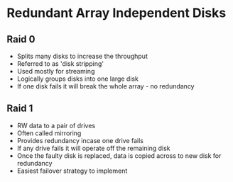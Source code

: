 # Redundant Array Independent Disks

## Raid 0

- Splits many disks to increase the throughput
- Referred to as 'disk stripping'
- Used mostly for streaming
- Logically groups disks into one large disk
- If one disk fails it will break the whole array - no redundancy

## Raid 1

- RW data to a pair of drives
- Often called mirroring
- Provides redundancy incase one drive fails
- If any drive fails it will operate off the remaining disk
- Once the faulty disk is replaced, data is copied across to new disk for redundancy
- Easiest failover strategy to implement



